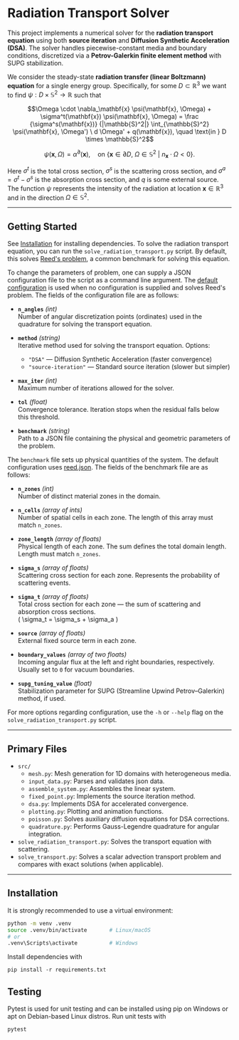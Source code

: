 # Radiation Transport Solver

This project implements a numerical solver for the **radiation transport equation** using both **source iteration** and **Diffusion Synthetic Acceleration (DSA)**. The solver handles piecewise-constant media and boundary conditions, discretized via a **Petrov-Galerkin finite element method** with SUPG stabilization.

We consider the steady-state **radiation transfer (linear Boltzmann) equation** for a single energy group.
Specifically, for some $D\subset \mathbb{R}^3$ we want to find $\psi : D \times \mathbb{S}^2 \rightarrow \mathbb{R}$ such that

$$\Omega \cdot \nabla_\mathbf{x} \psi(\mathbf{x}, \Omega) + \sigma^t(\mathbf{x}) \psi(\mathbf{x}, \Omega) = \frac {\sigma^s(\mathbf{x})} {|\mathbb{S}^2|} \int_{\mathbb{S}^2} \psi(\mathbf{x}, \Omega') \ d \Omega' + q(\mathbf{x}), \quad \text{in } D \times \mathbb{S}^2$$

$$\psi(\mathbf{x}, \Omega) =  \alpha^\partial(\mathbf{x}),\quad \text{on } \{\mathbf{x} \in \partial D,\: \Omega \in \mathbb{S}^2 \ | \ n_\mathbf{x} \cdot \Omega < 0 \}.$$

Here $\sigma^t$ is the total cross section, $\sigma^s$ is the scattering cross section, and $\sigma^a = \sigma^t - \sigma^s$ is the absorption cross section, and $q$ is some external source. The function $\psi$ represents the intensity of the radiation at location $\mathbf{x}\in \mathbb{R}^3$ and in the direction $\Omega\in \mathbb{S}^2$.

---

## Getting Started
See [Installation](#installation) for installing dependencies.
To solve the radiation transport equation, you can run the `solve_radiation_transport.py` script.
By default, this solves [Reed's problem](https://www.drryanmc.com/solutions-to-reeds-problem/), a common benchmark for solving this equation.

To change the parameters of problem, one can supply a JSON configuration file to the script as a command line argument.
The [default configuration](./config/default.json) is used when no configuration is supplied and solves Reed's problem.
The fields of the configuration file are as follows:

- **`n_angles`** *(int)*  
  Number of angular discretization points (ordinates) used in the quadrature for solving the transport equation.

- **`method`** *(string)*  
  Iterative method used for solving the transport equation. Options:  
  - `"DSA"` — Diffusion Synthetic Acceleration (faster convergence)  
  - `"source-iteration"` — Standard source iteration (slower but simpler)

- **`max_iter`** *(int)*  
  Maximum number of iterations allowed for the solver.

- **`tol`** *(float)*  
  Convergence tolerance. Iteration stops when the residual falls below this threshold.

- **`benchmark`** *(string)*  
  Path to a JSON file containing the physical and geometric parameters of the problem.

The `benchmark` file sets up physical quantities of the system.
The default configuration uses [reed.json](./benchmarks/reed.json).
The fields of the benchmark file are as follows:

- **`n_zones`** *(int)*  
  Number of distinct material zones in the domain.

- **`n_cells`** *(array of ints)*  
  Number of spatial cells in each zone. The length of this array must match `n_zones`.

- **`zone_length`** *(array of floats)*  
  Physical length of each zone. The sum defines the total domain length. Length must match `n_zones`.

- **`sigma_s`** *(array of floats)*  
  Scattering cross section for each zone. Represents the probability of scattering events.

- **`sigma_t`** *(array of floats)*  
  Total cross section for each zone — the sum of scattering and absorption cross sections.  
  \( \sigma_t = \sigma_s + \sigma_a \)

- **`source`** *(array of floats)*  
  External fixed source term in each zone.

- **`boundary_values`** *(array of two floats)*  
  Incoming angular flux at the left and right boundaries, respectively. Usually set to `0` for vacuum boundaries.

- **`supg_tuning_value`** *(float)*  
  Stabilization parameter for SUPG (Streamline Upwind Petrov–Galerkin) method, if used.

For more options regarding configuration, use the `-h` or `--help` flag on the `solve_radiation_transport.py` script.

---

## Primary Files
- `src/`
  - `mesh.py`: Mesh generation for 1D domains with heterogeneous media.
  - `input_data.py`: Parses and validates json data.
  - `assemble_system.py`: Assembles the linear system.
  - `fixed_point.py`: Implements the source iteration method.
  - `dsa.py`: Implements DSA for accelerated convergence.
  - `plotting.py`: Plotting and animation functions.
  - `poisson.py`: Solves auxiliary diffusion equations for DSA corrections.
  - `quadrature.py`: Performs Gauss-Legendre quadrature for angular integration.
- `solve_radiation_transport.py`: Solves the transport equation with scattering.
- `solve_transport.py`: Solves a scalar advection transport problem and compares with exact solutions (when applicable).

---

## Installation

It is strongly recommended to use a virtual environment:

```bash
python -m venv .venv
source .venv/bin/activate       # Linux/macOS
# or
.venv\Scripts\activate          # Windows
```
Install dependencies with
```
pip install -r requirements.txt
```

## Testing
Pytest is used for unit testing and can be installed using pip on Windows or apt on Debian-based Linux distros. Run unit tests with
```
pytest
```
